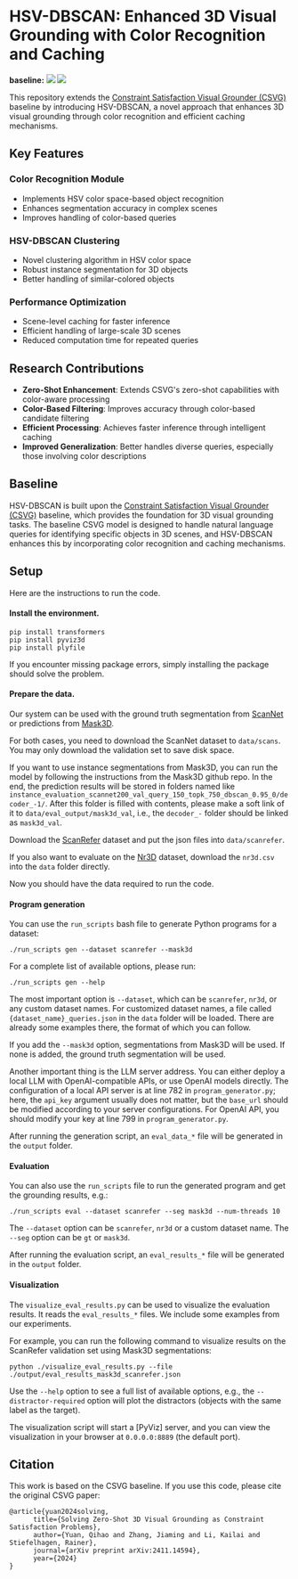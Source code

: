# HSV-DBSCAN: Enhanced 3D Visual Grounding with Color Recognition and Caching

<p><strong>baseline:</strong>
<a href="https://arxiv.org/pdf/2411.14594">
    <img src="https://img.shields.io/badge/PDF-arXiv-brightgreen" /></a>
<a href="https://pytorch.org/">
    <img src="https://img.shields.io/badge/Framework-PyTorch-orange" /></a>
</p>

This repository extends the [Constraint Satisfaction Visual Grounder (CSVG)](https://sunsleaf.github.io/CSVG/) baseline by introducing HSV-DBSCAN, a novel approach that enhances 3D visual grounding through color recognition and efficient caching mechanisms.

## Key Features

### Color Recognition Module
- Implements HSV color space-based object recognition
- Enhances segmentation accuracy in complex scenes
- Improves handling of color-based queries

### HSV-DBSCAN Clustering
- Novel clustering algorithm in HSV color space
- Robust instance segmentation for 3D objects
- Better handling of similar-colored objects

### Performance Optimization
- Scene-level caching for faster inference
- Efficient handling of large-scale 3D scenes
- Reduced computation time for repeated queries

## Research Contributions

- **Zero-Shot Enhancement**: Extends CSVG's zero-shot capabilities with color-aware processing
- **Color-Based Filtering**: Improves accuracy through color-based candidate filtering
- **Efficient Processing**: Achieves faster inference through intelligent caching
- **Improved Generalization**: Better handles diverse queries, especially those involving color descriptions

## Baseline

HSV-DBSCAN is built upon the [Constraint Satisfaction Visual Grounder (CSVG)](https://sunsleaf.github.io/CSVG/) baseline, which provides the foundation for 3D visual grounding tasks. The baseline CSVG model is designed to handle natural language queries for identifying specific objects in 3D scenes, and HSV-DBSCAN enhances this by incorporating color recognition and caching mechanisms.

## Setup

Here are the instructions to run the code.

#### Install the environment.

```
pip install transformers
pip install pyviz3d
pip install plyfile
```

If you encounter missing package errors, simply installing the package should solve the problem.

#### Prepare the data.

Our system can be used with the ground truth segmentation from [ScanNet](https://github.com/ScanNet/ScanNet) or predictions from [Mask3D](https://github.com/JonasSchult/Mask3D).

For both cases, you need to download the ScanNet dataset to ``data/scans``. You may only download the validation set to save disk space.

If you want to use instance segmentations from Mask3D, you can run the model by following the instructions from the Mask3D github repo. In the end, the prediction results will be stored in folders named like `instance_evaluation_scannet200_val_query_150_topk_750_dbscan_0.95_0/decoder_-1/`. After this folder is filled with contents, please make a soft link of it to `data/eval_output/mask3d_val`, i.e., the `decoder_-` folder should be linked as `mask3d_val`.

Download the [ScanRefer](https://github.com/daveredrum/ScanRefer) dataset and put the json files into `data/scanrefer`.

If you also want to evaluate on the [Nr3D](https://referit3d.github.io/) dataset, download the `nr3d.csv` into the `data` folder directly.

Now you should have the data required to run the code.

#### Program generation

You can use the `run_scripts` bash file to generate Python programs for a dataset:

`./run_scripts gen --dataset scanrefer --mask3d`

For a complete list of available options, please run:

`./run_scripts gen --help`

The most important option is `--dataset`, which can be `scanrefer`, `nr3d`, or any custom dataset names. For customized dataset names, a file called `{dataset_name}_queries.json` in the `data` folder will be loaded. There are already some examples there, the format of which you can follow.

If you add the `--mask3d` option, segmentations from Mask3D will be used. If none is added, the ground truth segmentation will be used.

Another important thing is the LLM server address. You can either deploy a local LLM with OpenAI-compatible APIs, or use OpenAI models directly. The configuration of a local API server is at line 782 in `program_generator.py`; here, the `api_key` argument usually does not matter, but the `base_url` should be modified according to your server configurations. For OpenAI API, you should modify your key at line 799 in `program_generator.py`.

After running the generation script, an `eval_data_*` file will be generated in the `output` folder.

#### Evaluation

You can also use the `run_scripts` file to run the generated program and get the grounding results, e.g.:

`./run_scripts eval --dataset scanrefer --seg mask3d --num-threads 10`

The `--dataset` option can be `scanrefer`, `nr3d` or a custom dataset name. The `--seg` option can be `gt` or `mask3d`.

After running the evaluation script, an `eval_results_*` file will be generated in the `output` folder.

#### Visualization

The `visualize_eval_results.py` can be used to visualize the evaluation results. It reads the `eval_results_*` files. We include some examples from our experiments.

For example, you can run the following command to visualize results on the ScanRefer validation set using Mask3D segmentations:

`python ./visualize_eval_results.py --file ./output/eval_results_mask3d_scanrefer.json`

Use the `--help` option to see a full list of available options, e.g., the `--distractor-required` option will plot the distractors (objects with the same label as the target).

The visualization script will start a [PyViz] server, and you can view the visualization in your browser at `0.0.0.0:8889` (the default port).

## Citation

This work is based on the CSVG baseline. If you use this code, please cite the original CSVG paper:

```text
@article{yuan2024solving,
      title={Solving Zero-Shot 3D Visual Grounding as Constraint Satisfaction Problems}, 
      author={Yuan, Qihao and Zhang, Jiaming and Li, Kailai and Stiefelhagen, Rainer},
      journal={arXiv preprint arXiv:2411.14594},
      year={2024}
}
```

